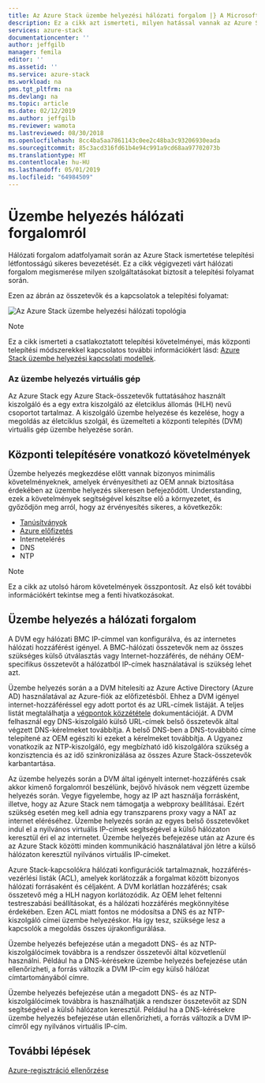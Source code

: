 ```yaml
---
title: Az Azure Stack üzembe helyezési hálózati forgalom |} A Microsoft Docs
description: Ez a cikk azt ismerteti, milyen hatással vannak az Azure Stack üzembe helyezési hálózati folyamatokkal kapcsolatos.
services: azure-stack
documentationcenter: ''
author: jeffgilb
manager: femila
editor: ''
ms.assetid: ''
ms.service: azure-stack
ms.workload: na
pms.tgt_pltfrm: na
ms.devlang: na
ms.topic: article
ms.date: 02/12/2019
ms.author: jeffgilb
ms.reviewer: wamota
ms.lastreviewed: 08/30/2018
ms.openlocfilehash: 8cc4ba5aa7861143c0ee2c48ba3c93206930eada
ms.sourcegitcommit: 85c3acd316fd61b4e94c991a9cd68aa97702073b
ms.translationtype: MT
ms.contentlocale: hu-HU
ms.lasthandoff: 05/01/2019
ms.locfileid: "64984509"
---
```

# <a name="about-deployment-network-traffic"></a>Üzembe helyezés hálózati forgalomról
Hálózati forgalom adatfolyamait során az Azure Stack ismertetése telepítési létfontosságú sikeres bevezetését. Ez a cikk végigvezeti várt hálózati forgalom megismerése milyen szolgáltatásokat biztosít a telepítési folyamat során.

Ezen az ábrán az összetevők és a kapcsolatok a telepítési folyamat:

![Az Azure Stack üzembe helyezési hálózati topológia](media/deployment-networking/figure1.png)

> [!NOTE]
> Ez a cikk ismerteti a csatlakoztatott telepítési követelményei, más központi telepítési módszerekkel kapcsolatos további információkért lásd: [Azure Stack üzembe helyezési kapcsolati modellek](azure-stack-connection-models.md).

### <a name="the-deployment-vm"></a>Az üzembe helyezés virtuális gép
Az Azure Stack egy Azure Stack-összetevők futtatásához használt kiszolgáló és a egy extra kiszolgáló az életciklus állomás (HLH) nevű csoportot tartalmaz. A kiszolgáló üzembe helyezése és kezelése, hogy a megoldás az életciklus szolgál, és üzemelteti a központi telepítés (DVM) virtuális gép üzembe helyezése során.

## <a name="deployment-requirements"></a>Központi telepítésére vonatkozó követelmények
Üzembe helyezés megkezdése előtt vannak bizonyos minimális követelményeknek, amelyek érvényesítheti az OEM annak biztosítása érdekében az üzembe helyezés sikeresen befejeződött. Understanding, ezek a követelmények segítségével készítse elő a környezetet, és győződjön meg arról, hogy az érvényesítés sikeres, a következők:

-   [Tanúsítványok](azure-stack-pki-certs.md)
-   [Azure előfizetés](https://azure.microsoft.com/free/?b=17.06)
-   Internetelérés
-   DNS
-   NTP

> [!NOTE]
> Ez a cikk az utolsó három követelmények összpontosít. Az első két további információkért tekintse meg a fenti hivatkozásokat.

## <a name="deployment-network-traffic"></a>Üzembe helyezés a hálózati forgalom
A DVM egy hálózati BMC IP-címmel van konfigurálva, és az internetes hálózati hozzáférést igényel. A BMC-hálózati összetevők nem az összes szükséges külső útválasztás vagy Internet-hozzáférés, de néhány OEM-specifikus összetevőt a hálózatból IP-címek használatával is szükség lehet azt.

Üzembe helyezés során a a DVM hitelesíti az Azure Active Directory (Azure AD) használatával az Azure-fiók az előfizetésből. Ehhez a DVM igényel internet-hozzáféréssel egy adott portot és az URL-címek listáját. A teljes listát megtalálhatja a [végpontok közzététele](azure-stack-integrate-endpoints.md) dokumentációját. A DVM felhasznál egy DNS-kiszolgáló külső URL-címek belső összetevők által végzett DNS-kérelmeket továbbítja. A belső DNS-ben a DNS-továbbító címe telepítené az OEM egészíti ki ezeket a kérelmeket továbbítja. A Ugyanez vonatkozik az NTP-kiszolgáló, egy megbízható idő kiszolgálóra szükség a konzisztencia és az idő szinkronizálása az összes Azure Stack-összetevők karbantartása.

Az üzembe helyezés során a DVM által igényelt internet-hozzáférés csak akkor kimenő forgalomról beszélünk, bejövő hívások nem végzett üzembe helyezés során. Vegye figyelembe, hogy az IP azt használja forrásként, illetve, hogy az Azure Stack nem támogatja a webproxy beállításai. Ezért szükség esetén meg kell adnia egy transzparens proxy vagy a NAT az internet eléréséhez. Üzembe helyezés során az egyes belső összetevőket indul el a nyilvános virtuális IP-címek segítségével a külső hálózaton keresztül éri el az internetet. Üzembe helyezés befejezése után az Azure és az Azure Stack közötti minden kommunikáció használatával jön létre a külső hálózaton keresztül nyilvános virtuális IP-címeket.

Azure Stack-kapcsolókra hálózati konfigurációk tartalmaznak, hozzáférés-vezérlési listák (ACL), amelyek korlátozzák a forgalmat között bizonyos hálózati forrásaként és céljaként. A DVM korlátlan hozzáférés; csak összetevő még a HLH nagyon korlátozódik. Az OEM lehet feltenni testreszabási beállításokat, és a hálózati hozzáférés megkönnyítése érdekében. Ezen ACL miatt fontos ne módosítsa a DNS és az NTP-kiszolgáló címei üzembe helyezéskor. Ha így tesz, szüksége lesz a kapcsolók a megoldás összes újrakonfigurálása.

Üzembe helyezés befejezése után a megadott DNS- és az NTP-kiszolgálócímek továbbra is a rendszer összetevői által közvetlenül használni. Például ha a DNS-kérésekre üzembe helyezés befejezése után ellenőrizheti, a forrás változik a DVM IP-cím egy külső hálózat címtartományából címre.

Üzembe helyezés befejezése után a megadott DNS- és az NTP-kiszolgálócímek továbbra is használhatják a rendszer összetevőit az SDN segítségével a külső hálózaton keresztül. Például ha a DNS-kérésekre üzembe helyezés befejezése után ellenőrizheti, a forrás változik a DVM IP-címről egy nyilvános virtuális IP-cím.

## <a name="next-steps"></a>További lépések
[Azure-regisztráció ellenőrzése](azure-stack-validate-registration.md)
